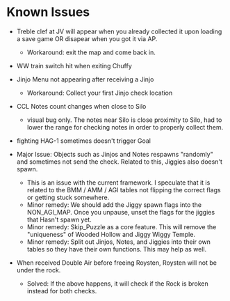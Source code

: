 # Known Issues
- Treble clef at JV will appear when you already collected it upon loading a save game OR disapear when you got it via AP.
    - Workaround: exit the map and come back in.
- WW train switch hit when exiting Chuffy
- Jinjo Menu not appearing after receiving a Jinjo
    - Workaround: Collect your first Jinjo check location
- CCL Notes count changes when close to Silo
    - visual bug only. The notes near Silo is close proximity to Silo, had to lower the range for checking notes in order to properly collect them.

- fighting HAG-1 sometimes doesn't trigger Goal

- Major Issue: Objects such as Jinjos and Notes respawns "randomly" and sometimes not send the check. Related to this, Jiggies also doesn't spawn.
    - This is an issue with the current framework. I speculate that it is related to the BMM / AMM / AGI tables not flipping the correct flags 
      or getting stuck somewhere.
    - Minor remedy: We should add the Jiggy spawn flags into the NON_AGI_MAP. Once you unpause, unset the flags for the jiggies that Hasn't spawn yet.
    - Minor remedy: Skip_Puzzle as a core feature. This will remove the "uniqueness" of Wooded Hollow and Jiggy Wiggy Temple.
    - Minor remedy: Split out Jinjos, Notes, and Jiggies into their own tables so they have their own functions. This may help as well.

- When received Double Air before freeing Roysten, Roysten will not be under the rock.
  - Solved: If the above happens, it will check if the Rock is broken instead for both checks.
